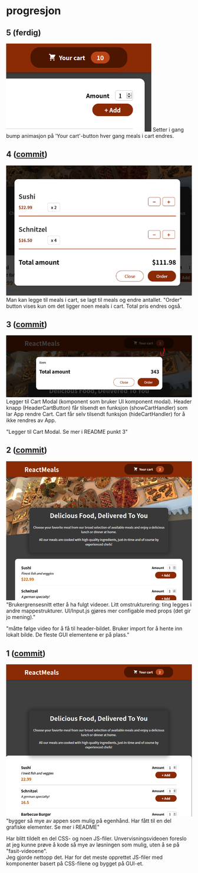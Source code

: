 # progresjon
## 5 (ferdig)
![min_app](public/screenshots/app-2021-04-29-154333.png)
Setter i gang bump animasjon på 'Your cart'-button hver gang meals i cart endres.

## 4 ([commit](https://github.com/paalss/react-course-webapp-5/tree/474cc4e9c3d2713ca4ebdf587eb9adc602bc7359))
![min_app](public/screenshots/app-2021-04-29-141551.png)
Man kan legge til meals i cart, se lagt til meals og endre antallet. "Order" button vises kun om det ligger noen meals i cart. Total pris endres også.

## 3 ([commit](https://github.com/paalss/react-course-webapp-5/tree/e55300553d7047c51c6915ff9e4b6fe0babeb60e))
![min_app](public/screenshots/app-2021-04-27-124018.png)
Legger til Cart Modal (komponent som bruker UI komponent modal). Header knapp (HeaderCartButton) får tilsendt en funksjon (showCartHandler) som lar App rendre Cart. Cart får selv tilsendt funksjon (hideCartHandler) for å ikke rendres av App.

"Legger til Cart Modal. Se mer i README punkt 3"

## 2 ([commit](https://github.com/paalss/react-course-webapp-5/tree/aca95b197641b1dc6430c60cbdb96a0d4706e7d1))
![min_app](public/screenshots/app-2021-04-27-095132.png)
"Brukergrensesnitt etter å ha fulgt videoer. Litt omstrukturering: ting legges i andre mappestrukturer. UI/Input.js gjøres mer configable med props (det gir jo mening)."

"måtte følge video for å få til header-bildet. Bruker import for å hente inn lokalt bilde. De fleste GUI elementene er på plass."

## 1 ([commit](https://github.com/paalss/react-course-webapp-5/tree/26b44890201c2c7971bb368cc9715a241bb139b5))
![min_app](public/screenshots/app-2021-04-26-140530.png)
"bygger så mye av appen som mulig på egenhånd. Har fått til en del grafiske elementer. Se mer i README"

Har blitt tildelt en del CSS- og noen JS-filer. Unvervisningsvideoen foreslo at jeg kunne prøve å kode så mye av løsningen som mulig, uten å se på "fasit-videoene".\
Jeg gjorde nettopp det. Har for det meste opprettet JS-filer med komponenter basert på CSS-filene og bygget på GUI-et.
